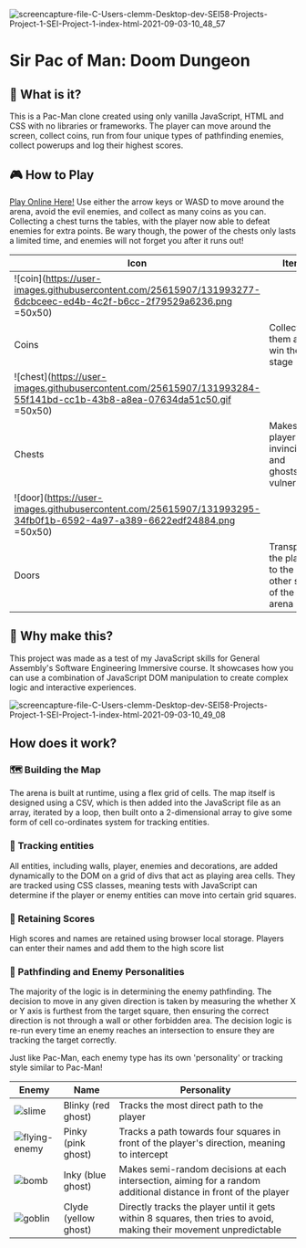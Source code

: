 ![screencapture-file-C-Users-clemm-Desktop-dev-SEI58-Projects-Project-1-SEI-Project-1-index-html-2021-09-03-10_48_57](https://user-images.githubusercontent.com/25615907/131986303-c9f73828-9402-4c74-b89f-b12a018fd1a4.png)

# Sir Pac of Man: Doom Dungeon

## 🤔 What is it?
This is a Pac-Man clone created using only vanilla JavaScript, HTML and CSS with no libraries or frameworks. The player can move around the screen, collect coins, run from four unique types of pathfinding enemies, collect powerups and log their highest scores.

## 🎮 How to Play 
[Play Online Here!](https://clemmurphy.github.io/Doom-Dungeon/)
Use either the arrow keys or WASD to move around the arena, avoid the evil enemies, and collect as many coins as you can. Collecting a chest turns the tables, with the player now able to defeat enemies for extra points. Be wary though, the power of the chests only lasts a limited time, and enemies will not forget you after it runs out!

|Icon| Item | Description |
|--|--|--|
| ![coin](https://user-images.githubusercontent.com/25615907/131993277-6dcbceec-ed4b-4c2f-b6cc-2f79529a6236.png =50x50)
 | Coins | Collect them all to win the stage |
| ![chest](https://user-images.githubusercontent.com/25615907/131993284-55f141bd-cc1b-43b8-a8ea-07634da51c50.gif =50x50)
 | Chests | Makes the player invincible, and ghosts vulnerable |
| ![door](https://user-images.githubusercontent.com/25615907/131993295-34fb0f1b-6592-4a97-a389-6622edf24884.png =50x50)
 | Doors | Transports the player to the other side of the arena |

## 🤖 Why make this?
This project was made as a test of my JavaScript skills for General Assembly's Software Engineering Immersive course. It showcases how you can use a combination of JavaScript DOM manipulation to create complex logic and interactive experiences.

![screencapture-file-C-Users-clemm-Desktop-dev-SEI58-Projects-Project-1-SEI-Project-1-index-html-2021-09-03-10_49_08](https://user-images.githubusercontent.com/25615907/131986321-f0d0809f-1d58-465d-ba3e-0f9f80ab2ae4.png)

## How does it work?
### 🗺️ Building the Map
The arena is built at runtime, using a flex grid of cells. The map itself is designed using a CSV, which is then added into the JavaScript file as an array, iterated by a loop, then built onto a 2-dimensional array to give some form of cell co-ordinates system for tracking entities.

### 👾 Tracking entities
All entities, including walls, player, enemies and decorations, are added dynamically to the DOM on a grid of divs that act as playing area cells. They are tracked using CSS classes, meaning tests with JavaScript can determine if the player or enemy entities can move into certain grid squares.

### 🧮 Retaining Scores
High scores and names are retained using browser local storage. Players can enter their names and add them to the high score list

### 👹 Pathfinding and Enemy Personalities
The majority of the logic is in determining the enemy pathfinding. The decision to move in any given direction is taken by measuring the whether X or Y axis is furthest from the target square, then ensuring the correct direction is not through a wall or other forbidden area. The decision logic is re-run every time an enemy reaches an intersection to ensure they are tracking the target correctly.

Just like Pac-Man, each enemy type has its own 'personality' or tracking style similar to Pac-Man!

| Enemy | Name | Personality |
|--|--|--|
| ![slime](https://user-images.githubusercontent.com/25615907/131990067-0b76a4e9-5a30-4f2f-8ad7-f1da24fcfcc7.gif) | Blinky (red ghost) | Tracks the most direct path to the player |
| ![flying-enemy](https://user-images.githubusercontent.com/25615907/131990192-5bb4de4c-295c-4c25-99f1-82ca7b75cc3c.gif) | Pinky (pink ghost) | Tracks a path towards four squares in front of the player's direction, meaning to intercept |
| ![bomb](https://user-images.githubusercontent.com/25615907/131990240-6e88cfaf-1194-4e23-8ae6-627d69e60b1d.gif) | Inky (blue ghost) | Makes semi-random decisions at each intersection, aiming for a random additional distance in front of the player |
| ![goblin](https://user-images.githubusercontent.com/25615907/131990117-ecbd6490-5bae-4364-af2e-21114490aa03.gif) | Clyde (yellow ghost) | Directly tracks the player until it gets within 8 squares, then tries to avoid, making their movement unpredictable |
